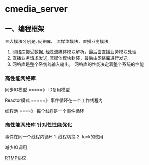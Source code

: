 # cmedia_server


## 一、编程框架

三大模块分别是: 网络库、 流媒体模块、直播业务模块


1. 网络库接受数据, 经过流媒体模块解析，最后由直播业务模块处理
2. 直播业务请求发送, 流媒体模块封装，最后由网络库进行发送
3. 网络库是整个系统的输入输出， 网络库的性能决定着整个系统的性能


### 高性能网络库


同步IO模型 =====》  IO复用模型

Reactor模式  =====》 事件循环在一个工作线程内

线程池    ====》  每个线程是一个事件循环

### 高性能网络库  针对性性能优化

事件在同一个线程内循环          1. 线程切换
                                2. lock的使用
								
								
减少IO调用




[RTMP协议](media/rtmp/README.md)